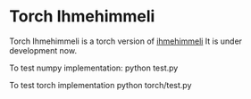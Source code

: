 # Torch Ihmehimmeli
Torch Ihmehimmeli is a torch version of [ihmehimmeli](https://github.com/google/ihmehimmeli)
It is under development now.

To test numpy implementation:
    python test.py

To test torch implementation
    python torch/test.py